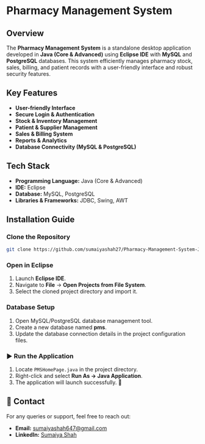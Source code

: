 # Pharmacy Management System

##  Overview
The **Pharmacy Management System** is a standalone desktop application developed in **Java (Core & Advanced)** using **Eclipse IDE** with **MySQL** and **PostgreSQL** databases. This system efficiently manages pharmacy stock, sales, billing, and patient records with a user-friendly interface and robust security features.

##  Key Features
-  **User-friendly Interface**
-  **Secure Login & Authentication**
-  **Stock & Inventory Management**
-  **Patient & Supplier Management**
-  **Sales & Billing System**
-  **Reports & Analytics**
-  **Database Connectivity (MySQL & PostgreSQL)**

##  Tech Stack
- **Programming Language:** Java (Core & Advanced) 
- **IDE:** Eclipse 
- **Database:** MySQL, PostgreSQL 
- **Libraries & Frameworks:** JDBC, Swing, AWT 

##  Installation Guide
###  Clone the Repository
```sh
git clone https://github.com/sumaiyashah27/Pharmacy-Management-System-JAVA.git
```

###  Open in Eclipse
1. Launch **Eclipse IDE**.
2. Navigate to **File** → **Open Projects from File System**.
3. Select the cloned project directory and import it.

###  Database Setup
1. Open MySQL/PostgreSQL database management tool.
2. Create a new database named **pms**.
3. Update the database connection details in the project configuration files.

### ▶️ Run the Application
1. Locate `PMSHomePage.java` in the project directory.
2. Right-click and select **Run As → Java Application**.
3. The application will launch successfully. 🚀


## 📧 Contact
For any queries or support, feel free to reach out:
-  **Email:** [sumaiyashah647@gmail.com](mailto:sumaiyashah647@gmail.com)
-  **LinkedIn:** [Sumaiya Shah](https://www.linkedin.com/in/sumaiya-shah-7a0706224/)
